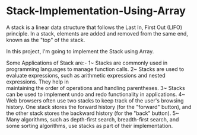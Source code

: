 # Stack-Implementation-Using-Array
A stack is a linear data structure that follows the Last In, First Out (LIFO) principle. In a stack, elements are added and removed from the same end, known as the "top" of the stack.

In this project, I'm going to implement the Stack using Array. 

Some Applications of Stack are:-
1~ Stacks are commonly used in programming languages to manage function calls.
2~ Stacks are used to evaluate expressions, such as arithmetic expressions and nested expressions. They help in    
   maintaining the order of operations and handling parentheses.
3~ Stacks can be used to implement undo and redo functionality in applications. 
4~ Web browsers often use two stacks to keep track of the user's browsing history. One stack stores the forward history 
   (for the "forward" button), and the other stack stores the backward history (for the "back" button).
5~ Many algorithms, such as depth-first search, breadth-first search, and some sorting algorithms, use stacks as part of 
   their implementation.
